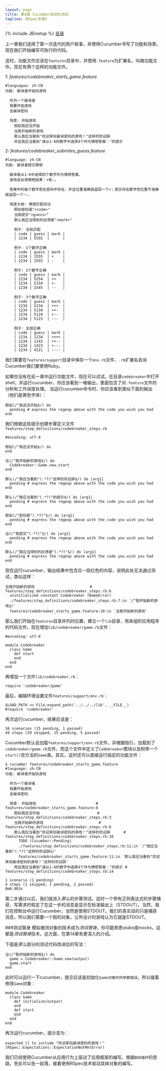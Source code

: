 ```yaml
---
layout: page
title: 第4章 Cucumber自动化测试
tagline: 《RSpec手册》
---
```

{% include JB/setup %}
[目录](/the-rspec-book)

上一章我们选择了第一次迭代的用户故事，并使用Cucumber书写了功能和场景。现在我们开始编写可执行的代码。

这时，功能文件应该在`features`目录中，并使用`.feature`为扩展名，叫做功能文件。现在有两个这样的功能文件。

1: *features/codebreaker_starts_game.feature*

    #languague: zh-CN
    功能: 破译者开始玩游戏

      作为一个破译者
      我要开始游戏
      去破译密码

      场景: 开始游戏
        假如我还没开始
        当我开始新的游戏
        那么我应当看到"欢迎来玩破译密码的游戏！"这样的欢迎辞
        并且我应当看到"请从1-6的数字中选择4个作为猜想答案："的提示

2: *features/codebreaker_submites_guess.feature*

    #language: zh-CN
    功能: 破译者提交猜想

      破译者从1-6中选择四个数字作为猜想答案。
      游戏会反馈猜想结果：+和-。

      答案中的每个数字若在密码中存在，并且位置准确就返回一个+；若仅存在数字但位置不准确就返回一个－。

      场景大纲: 猜想匹配测试
        假如密码是"<code>"
        当我提交"<guess>"
        那么我应当得到的反馈是"<mark>"

        例子: 没有匹配
        | code | guess | mark |
        | 1234 | 5555  |      |

        例子: 1个数字正确
        | code | guess | mark |
        | 1234 | 1555  | +    |
        | 1234 | 2555  | -    |

        例子: 2个数字正确
        | code | guess | mark |
        | 1234 | 5254  | ++   |
        | 1234 | 5154  | +-   |
        | 1234 | 2545  | --   |

        例子: 3个数字正确
        | code | guess | mark |
        | 1234 | 5234  | +++  |
        | 1234 | 5134  | ++-  |
        | 1234 | 5124  | +--  |
        | 1234 | 5123  | ---  |

        例子: 全部正确
        | code | guess | mark |
        | 1234 | 1234  | ++++ |
        | 1234 | 1243  | ++-- |
        | 1234 | 1423  | +--- |
        | 1234 | 4321  | ---- |

我们需要在`features/support`目录中保存一个`env.rb`文件，`.rb`扩展名告诉Cucumber我们要使用Ruby。

如果你没有在前一章中运行功能文件，现在可以试试。在目录`codebreaker`中打开shell，并运行cucumber，你应该看到一堆输出，里面包含了对`.feature`文件的分析和工作进度处理。
当运行cucumber命令时，你应该看到类似下面的输出（他们是黄色字体）：

    假如(/^我还没开始$/) do
      pending # express the regexp above with the code you wish you had
    end

我们根据这些提示创建步骤定义文件`features/step_definitions/codebreaker_steps.rb`

    #encoding: utf-8

    假如(/^我还没开始$/) do
    end

    当(/^我开始新的游戏$/) do
      Codebreaker::Game.new.start
    end

    那么(/^我应当看到"(.*?)"这样的欢迎辞$/) do |arg1|
      pending # express the regexp above with the code you wish you had
    end

    那么(/^我应当看到"(.*?)"的提示$/) do |arg1|
      pending # express the regexp above with the code you wish you had
    end

    假如(/^密码是"(.*?)"$/) do |arg1|
      pending # express the regexp above with the code you wish you had
    end

    当(/^我提交"(.*?)"$/) do |arg1|
      pending # express the regexp above with the code you wish you had
    end

    那么(/^我应当得到的反馈是"(.*?)"$/) do |arg1|
      pending # express the regexp above with the code you wish you had
    end

现在运行cucumber，输出结果中包含应一段红色的内容，说明此处无法通过测试，类似这样：

    当我开始新的游戏                         # features/step_definitions/codebreaker_steps.rb:6
      uninitialized constant Codebreaker (NameError)
      ./features/step_definitions/codebreaker_steps.rb:7:in `/^我开始新的游戏$/'
      features/codebreaker_starts_game.feature:10:in `当我开始新的游戏'

那么我们开始在`features`目录并列的位置，建立一个`lib`目录，用来组织应用程序的代码文件。现在增加`lib/codebreaker/game.rb`文件：

    #encoding: utf-8

    module Codebreaker
      class Game
        def start
        end
      end
    end
再增加一个文件`lib/codebreaker.rb`：

    require 'codebreaker/game'

最后，编辑环境设置文件`features/support/env.rb`：

    $LOAD_PATH << File.expand_path('../../../lib', __FILE__) 
    #require 'codebreaker'

再次运行cucumber，结果应该是：

    16 scenarios (15 pending, 1 passed)
    49 steps (29 skipped, 15 pending, 5 passed)

Cucumber默认会加载`features/support/env.rb`文件，并根据指引，加载到了`codebreaker/game.rb`文件，而这个文件中定义了`Codebreaker`模块以及附带一个`start()`空方法的`Game`类。其实，这时还可以直接运行指定的功能文件：

    $ cucumber features/codebreaker_starts_game.feature 
    #language: zh-CN
    功能: 破译者开始玩游戏
      
      作为一个破译者
      我要开始游戏
      去破译密码

      场景: 开始游戏                           # features/codebreaker_starts_game.feature:8
        假如我还没开始                          # features/step_definitions/codebreaker_steps.rb:3
        当我开始新的游戏                         # features/step_definitions/codebreaker_steps.rb:6
        那么我应当看到"欢迎来玩破译密码的游戏！"这样的欢迎辞      # features/step_definitions/codebreaker_steps.rb:10
          TODO (Cucumber::Pending)
          ./features/step_definitions/codebreaker_steps.rb:11:in `/^我应当看到"(.*?)"这样的欢迎辞$/'
          features/codebreaker_starts_game.feature:11:in `那么我应当看到"欢迎来玩破译密码的游戏！"这样的欢迎辞'
        而且我应当看到"请从1-6的数字中选择4个作为猜想答案："的提示 # features/step_definitions/codebreaker_steps.rb:14

    1 scenario (1 pending)
    4 steps (1 skipped, 1 pending, 2 passed)
    0m0.003s

第二步通过以后，我们就进入*那么*的步骤测试。这时一个带有正则表达式的步骤捕获，写需求时假定了在这一步的消息是显示在标准输出上（STDOUT）。当然，我们在控制台中运行Cucumber，当然是使用STDOUT。我们的真实目的只是捕获消息，所以我们需要一个假的对象，让所设计的游戏认为它就是STDOUT。

###测试替身
模拟被测对象的技术成为*测试替身*。你可能熟悉*stubs*或*mocks*，这都是*测试替身*技术。这方面，在第14章有更深入的介绍。

下面是*那么*部分的测试代码改进后的写法：

    当(/^我开始新的游戏$/) do
      game = Codebreaker::Game.new(output)
      game.start
    end

此时可以运行一下cucumber，提示应该是初始化`Game对象时的参数错误`，所以接着修改`Game`对象：

    module Codebreaker
      class Game
        def initialize(output)
        end
        def start
        end
      end
    end

再次运行cucumber，提示变为：

    expected [] to include "欢迎来玩破译密码的游戏！" (RSpec::Expectations::ExpectationNotMetError)

我们已经使用Cucumber从应用行为上驱动了应用框架的编写，根据`BDD循环`的思路，至此可以告一段落，接着使用RSpec技术驱动具体对象的编写。

